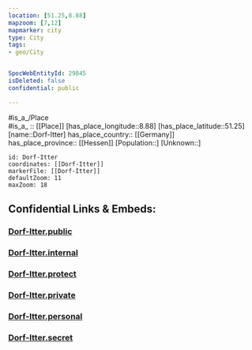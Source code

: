 ```yaml
---
location: [51.25,8.88] 
mapzoom: [7,12] 
mapmarker: city 
type: City
tags:
- geo/City


SpocWebEntityId: 29845
isDeleted: false
confidential: public

---
```

#is_a_/Place  
#is_a_ :: [[Place]] 
[has_place_longitude::8.88] 
[has_place_latitude::51.25] 
[name::Dorf-Itter] 
has_place_country:: [[Germany]]  
has_place_province:: [[Hessen]] 
[Population::] 
[Unknown::] 


```leaflet
id: Dorf-Itter
coordinates: [[Dorf-Itter]] 
markerFile: [[Dorf-Itter]] 
defaultZoom: 11 
maxZoom: 18
```


## Confidential Links & Embeds: 

### [Dorf-Itter.public](/_public/\Earth\Continent\Europe\Europe~Central\Germany\Germany~West\Hessen\counties~Hessen\Waldeck-Frankenberg\cities~Waldeck-Frankenbg\Korbach\boroughs~KorbachDorf-Itter.public.md) 

### [Dorf-Itter.internal](/_internal/\Earth\Continent\Europe\Europe~Central\Germany\Germany~West\Hessen\counties~Hessen\Waldeck-Frankenberg\cities~Waldeck-Frankenbg\Korbach\boroughs~KorbachDorf-Itter.internal.md) 

### [Dorf-Itter.protect](/_protect/\Earth\Continent\Europe\Europe~Central\Germany\Germany~West\Hessen\counties~Hessen\Waldeck-Frankenberg\cities~Waldeck-Frankenbg\Korbach\boroughs~KorbachDorf-Itter.protect.md) 

### [Dorf-Itter.private](/_private/\Earth\Continent\Europe\Europe~Central\Germany\Germany~West\Hessen\counties~Hessen\Waldeck-Frankenberg\cities~Waldeck-Frankenbg\Korbach\boroughs~KorbachDorf-Itter.private.md) 

### [Dorf-Itter.personal](/_personal/\Earth\Continent\Europe\Europe~Central\Germany\Germany~West\Hessen\counties~Hessen\Waldeck-Frankenberg\cities~Waldeck-Frankenbg\Korbach\boroughs~KorbachDorf-Itter.personal.md) 

### [Dorf-Itter.secret](/_secret/\Earth\Continent\Europe\Europe~Central\Germany\Germany~West\Hessen\counties~Hessen\Waldeck-Frankenberg\cities~Waldeck-Frankenbg\Korbach\boroughs~KorbachDorf-Itter.secret.md)

